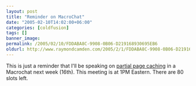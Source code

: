 ```yaml
---
layout: post
title: "Reminder on MacroChat"
date: "2005-02-10T14:02:00+06:00"
categories: [coldfusion]
tags: []
banner_image: 
permalink: /2005/02/10/FDDABA8C-9908-0B06-D219168930695EB6
oldurl: http://www.raymondcamden.com/2005/2/1/FDDABA8C-9908-0B06-D219168930695EB6
---
```


This is just a reminder that I'll be speaking on <a href="http://www.macromedia.com/cfusion/event/index.cfm?event=detail&id=137271&loc=en_us">partial page caching</a> in a Macrochat next week (16th). This meeting is at 1PM Eastern. There are 80 slots left.